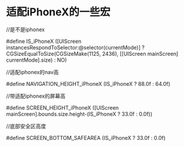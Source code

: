 适配iPhoneX的一些宏
=========================

//是不是iphonex

#define IS_iPhoneX ([UIScreen instancesRespondToSelector:@selector(currentMode)] ? CGSizeEqualToSize(CGSizeMake(1125, 2436), [[UIScreen mainScreen] currentMode].size) : NO)


//适配iphonex的nav高

#define NAVIGATION_HEIGHT_iPhoneX (IS_iPhoneX ? 88.0f : 64.0f)


//带适配iphonex的屏幕高

#define SCREEN_HEIGHT_iPhoneX ([UIScreen mainScreen].bounds.size.height-(IS_iPhoneX ? 33.0f : 0.0f))


//底部安全区高度

#define SCREEN_BOTTOM_SAFEAREA (IS_iPhoneX ? 33.0f : 0.0f)
